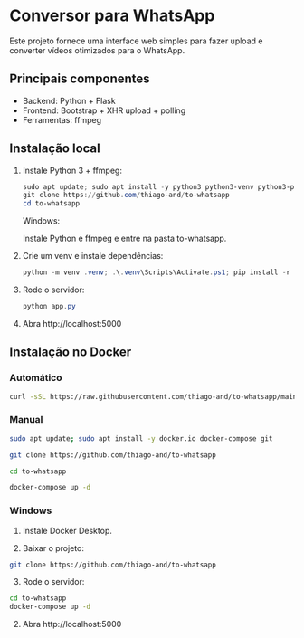 # Conversor para WhatsApp

Este projeto fornece uma interface web simples para fazer upload e converter vídeos otimizados para o WhatsApp.

## Principais componentes
- Backend: Python + Flask
- Frontend: Bootstrap + XHR upload + polling
- Ferramentas: ffmpeg

## Instalação local

1. Instale Python 3 + ffmpeg:

   ```powershell
   sudo apt update; sudo apt install -y python3 python3-venv python3-pip ffmpeg
   git clone https://github.com/thiago-and/to-whatsapp
   cd to-whatsapp
   ```

   Windows:

   Instale Python e ffmpeg e entre na pasta to-whatsapp.

2. Crie um venv e instale dependências:

   ```powershell
   python -m venv .venv; .\.venv\Scripts\Activate.ps1; pip install -r requirements.txt
   ```

3. Rode o servidor:

   ```powershell
   python app.py
   ```

4. Abra http://localhost:5000

## Instalação no Docker

### Automático

```bash
curl -sSL https://raw.githubusercontent.com/thiago-and/to-whatsapp/main/install.sh | bash
```

### Manual

```bash
sudo apt update; sudo apt install -y docker.io docker-compose git

git clone https://github.com/thiago-and/to-whatsapp

cd to-whatsapp

docker-compose up -d
```

### Windows

1. Instale Docker Desktop.

2. Baixar o projeto:
```bash
git clone https://github.com/thiago-and/to-whatsapp
```

3. Rode o servidor:
```bash
cd to-whatsapp
docker-compose up -d
```

2. Abra http://localhost:5000